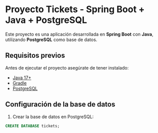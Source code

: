 # Proyecto Tickets - Spring Boot + Java + PostgreSQL

Este proyecto es una aplicación desarrollada en **Spring Boot** con **Java**, utilizando **PostgreSQL** como base de datos.

## Requisitos previos

Antes de ejecutar el proyecto asegúrate de tener instalado:

- [Java 17+](https://adoptium.net/)  
- [Gradle](https://gradle.org/) 
- [PostgreSQL](https://www.postgresql.org/)  

## Configuración de la base de datos

1. Crear la base de datos en PostgreSQL:

```sql
CREATE DATABASE tickets;
